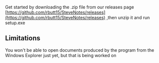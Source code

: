 Get started by downloading the .zip file from our releases page [https://github.com/rbutt15/SteveNotes/releases](https://github.com/rbutt15/SteveNotes/releases) ,then unzip it and run setup.exe
## Limitations
You won't be able to open documents produced by the program from the Windows Explorer just yet, but that is being worked on
